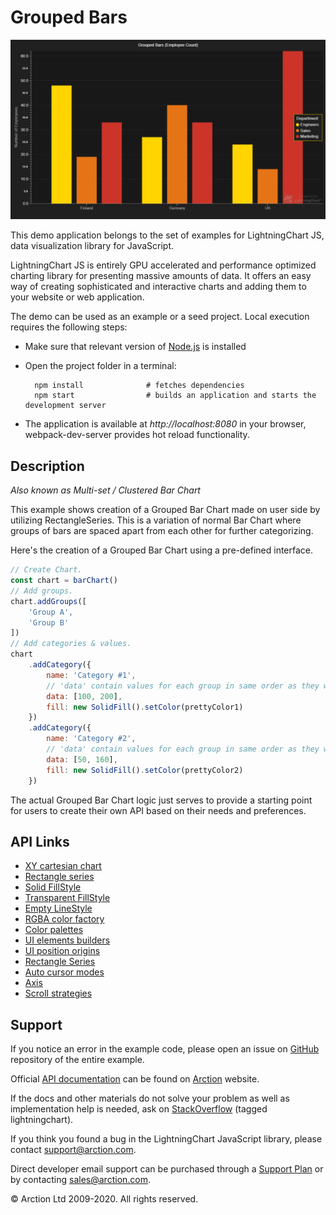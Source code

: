 # Grouped Bars

![Grouped Bars](groupedBars.png)

This demo application belongs to the set of examples for LightningChart JS, data visualization library for JavaScript.

LightningChart JS is entirely GPU accelerated and performance optimized charting library for presenting massive amounts of data. It offers an easy way of creating sophisticated and interactive charts and adding them to your website or web application.

The demo can be used as an example or a seed project. Local execution requires the following steps:

- Make sure that relevant version of [Node.js](https://nodejs.org/en/download/) is installed
- Open the project folder in a terminal:

        npm install              # fetches dependencies
        npm start                # builds an application and starts the development server

- The application is available at *http://localhost:8080* in your browser, webpack-dev-server provides hot reload functionality.


## Description

*Also known as Multi-set / Clustered Bar Chart*

This example shows creation of a Grouped Bar Chart made on user side by utilizing RectangleSeries. This is a variation of normal Bar Chart where groups of bars are spaced apart from each other for further categorizing.

Here's the creation of a Grouped Bar Chart using a pre-defined interface.

```javascript
// Create Chart.
const chart = barChart()
// Add groups.
chart.addGroups([
    'Group A',
    'Group B'
])
// Add categories & values.
chart
    .addCategory({
        name: 'Category #1',
        // 'data' contain values for each group in same order as they were defined before.
        data: [100, 200],
        fill: new SolidFill().setColor(prettyColor1)
    })
    .addCategory({
        name: 'Category #2',
        // 'data' contain values for each group in same order as they were defined before.
        data: [50, 160],
        fill: new SolidFill().setColor(prettyColor2)
    })
```

The actual Grouped Bar Chart logic just serves to provide a starting point for users to create their own API based on their needs and preferences.


## API Links

* [XY cartesian chart]
* [Rectangle series]
* [Solid FillStyle]
* [Transparent FillStyle]
* [Empty LineStyle]
* [RGBA color factory]
* [Color palettes]
* [UI elements builders]
* [UI position origins]
* [Rectangle Series]
* [Auto cursor modes]
* [Axis]
* [Scroll strategies]


## Support

If you notice an error in the example code, please open an issue on [GitHub][0] repository of the entire example.

Official [API documentation][1] can be found on [Arction][2] website.

If the docs and other materials do not solve your problem as well as implementation help is needed, ask on [StackOverflow][3] (tagged lightningchart).

If you think you found a bug in the LightningChart JavaScript library, please contact support@arction.com.

Direct developer email support can be purchased through a [Support Plan][4] or by contacting sales@arction.com.

[0]: https://github.com/Arction/
[1]: https://www.arction.com/lightningchart-js-api-documentation/
[2]: https://www.arction.com
[3]: https://stackoverflow.com/questions/tagged/lightningchart
[4]: https://www.arction.com/support-services/

© Arction Ltd 2009-2020. All rights reserved.


[XY cartesian chart]: https://www.arction.com/lightningchart-js-api-documentation/v3.0.0/classes/chartxy.html
[Rectangle series]: https://www.arction.com/lightningchart-js-api-documentation/v3.0.0/classes/rectangleseries.html
[Solid FillStyle]: https://www.arction.com/lightningchart-js-api-documentation/v3.0.0/classes/solidfill.html
[Transparent FillStyle]: https://www.arction.com/lightningchart-js-api-documentation/v3.0.0/globals.html#emptyfill
[Empty LineStyle]: https://www.arction.com/lightningchart-js-api-documentation/v3.0.0/globals.html#emptyline
[RGBA color factory]: https://www.arction.com/lightningchart-js-api-documentation/v3.0.0/globals.html#colorrgba
[Color palettes]: https://www.arction.com/lightningchart-js-api-documentation/v3.0.0/globals.html#colorpalettes
[UI elements builders]: https://www.arction.com/lightningchart-js-api-documentation/v3.0.0/globals.html#uielementbuilders
[UI position origins]: https://www.arction.com/lightningchart-js-api-documentation/v3.0.0/globals.html#uiorigins
[Rectangle Series]: https://www.arction.com/lightningchart-js-api-documentation/v3.0.0/classes/rectangleseries.html
[Auto cursor modes]: https://www.arction.com/lightningchart-js-api-documentation/v3.0.0/enums/autocursormodes.html
[Axis]: https://www.arction.com/lightningchart-js-api-documentation/v3.0.0/classes/axis.html
[Scroll strategies]: https://www.arction.com/lightningchart-js-api-documentation/v3.0.0/globals.html#axisscrollstrategies

